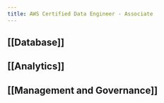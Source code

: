 ```yaml
---
title: AWS Certified Data Engineer - Associate
---
```

## [[Database]] 

## [[Analytics]]

## [[Management and Governance]]

